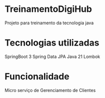 # TreinamentoDigiHub
Projeto para treinamento da tecnologia java 

# Tecnologias utilizadas
SpringBoot 3
Spring Data JPA
Java 21
Lombok

# Funcionalidade

Micro serviço de Gerenciamento de Clientes
